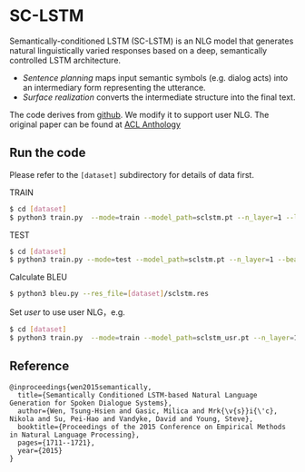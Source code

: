 # SC-LSTM

Semantically-conditioned LSTM (SC-LSTM) is an NLG model that generates natural linguistically varied responses based on a deep, semantically controlled LSTM architecture. 

- *Sentence planning* maps input semantic symbols (e.g. dialog acts) into an intermediary form representing the utterance.
- *Surface realization* converts the intermediate structure into the final text.

The code derives from [github](https://github.com/andy194673/nlg-sclstm-multiwoz). We modify it to support user NLG. The original paper can be found at [ACL Anthology](https://aclweb.org/anthology/papers/D/D15/D15-1199/)

## Run the code

Please refer to the `[dataset]` subdirectory for details of data first.

TRAIN

```bash
$ cd [dataset]
$ python3 train.py  --mode=train --model_path=sclstm.pt --n_layer=1 --lr=0.005 > sclstm.log
```

TEST

```bash
$ cd [dataset]
$ python3 train.py --mode=test --model_path=sclstm.pt --n_layer=1 --beam_size=10 > sclstm.res
```

Calculate BLEU

```bash
$ python3 bleu.py --res_file=[dataset]/sclstm.res
```

Set *user* to use user NLG，e.g.
```bash
$ cd [dataset]
$ python3 train.py  --mode=train --model_path=sclstm_usr.pt --n_layer=1 --lr=0.005 --user True > sclstm_usr.log
```

## Reference

```
@inproceedings{wen2015semantically,
  title={Semantically Conditioned LSTM-based Natural Language Generation for Spoken Dialogue Systems},
  author={Wen, Tsung-Hsien and Gasic, Milica and Mrk{\v{s}}i{\'c}, Nikola and Su, Pei-Hao and Vandyke, David and Young, Steve},
  booktitle={Proceedings of the 2015 Conference on Empirical Methods in Natural Language Processing},
  pages={1711--1721},
  year={2015}
}
```
